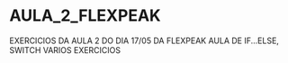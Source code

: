 # AULA_2_FLEXPEAK
EXERCICIOS DA AULA 2 DO DIA 17/05 DA FLEXPEAK
AULA DE IF...ELSE, SWITCH
VARIOS EXERCICIOS
